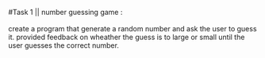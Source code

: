 #Task 1 || number guessing game :
<br> <br>
create a program that generate a random number and ask the user to guess it.
provided feedback on wheather the guess is to large or small until the user guesses the correct number.

